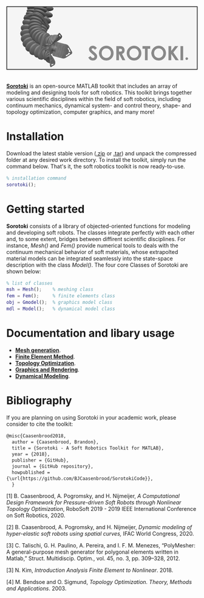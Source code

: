 <script src="https://cdn.mathjax.org/mathjax/latest/MathJax.js?config=TeX-AMS-MML_HTMLorMML" type="text/javascript"></script> 
<div align="center"> <img src="./bin/src/softrobot.png" width="650"> </div> <br/>

[**Sorotoki**](https://bjcaasenbrood.github.io/SorotokiCode/) is an open-source MATLAB toolkit that includes an array of modeling and designing tools for soft robotics. This toolkit brings together various scientific disciplines within the field of soft robotics, including continuum mechanics, dynamical system- and control theory, shape- and topology optimization, computer graphics, and many more! 

# Installation
Download the latest stable version ([.zip](https://github.com/BJCaasenbrood/SorotokiCode/zipball/master) or [.tar](https://github.com/BJCaasenbrood/SorotokiCode/tarball/master)) and unpack the compressed folder at any desired work directory. To install the toolkit, simply run the command below. That's it, the soft robotics toolkit is now ready-to-use.
```matlab
% installation command
sorotoki();
```

# Getting started
**Sorotoki** consists of a library of objected-oriented functions for modeling and developing soft robots. The classes integrate perfectly with each other and, to some extent, bridges between diffirent scientific disciplines. For instance, *Mesh()* and *Fem()* provide numerical tools to deals with the continuum mechanical behavior of soft materials, whose extrapolted material models can be integrated seamlessly into the state-space description with the class *Model()*. The four core Classes of Sorotoki are shown below:

```matlab
% list of classes
msh = Mesh();	 % meshing class
fem = Fem();   	 % finite elements class
obj = Gmodel();  % graphics model class
mdl = Model();   % dynamical model class
```

# Documentation and libary usage
* [**Mesh generation**](./bin/Mesh.md). 
* [**Finite Element Method**](./bin/Fem.md).
* [**Topology Optimization**](./bin/Topo.md).
* [**Graphics and Rendering**](./bin/Gmodel.md).
* [**Dynamical Modeling**](./bin/Model.md).

# Bibliography
If you are planning on using Sorotoki in your academic work, please consider to cite the toolkit:
```
@misc{Caasenbrood2018,
  author = {Caasenbrood, Brandon},
  title = {Sorotoki - A Soft Robotics Toolkit for MATLAB},
  year = {2018},
  publisher = {GitHub},
  journal = {GitHub repository},
  howpublished = {\url{https://github.com/BJCaasenbrood/SorotokiCode}},
  }
```

[1] B. Caasenbrood, A. Pogromsky, and H. Nijmeijer, *A Computational Design Framework for Pressure-driven Soft Robots through Nonlinear Topology Optimization*, RoboSoft 2019 - 2019 IEEE International Conference on Soft Robotics, 2020.

[2] B. Caasenbrood, A. Pogromsky, and H. Nijmeijer, *Dynamic modeling of hyper-elastic soft robots using spatial curves,* IFAC World Congress, 2020.

[3] C. Talischi, G. H. Paulino, A. Pereira, and I. F. M. Menezes, “PolyMesher: A general-purpose mesh generator for polygonal elements written in Matlab,” Struct. Multidiscip. Optim., vol. 45, no. 3, pp. 309–328, 2012.

[3] N. Kim, *Introduction Analysis Finite Element to Nonlinear*. 2018.

[4] M. Bendsoe and O. Sigmund, *Topology Optimization. Theory, Methods and Applications*. 2003.


